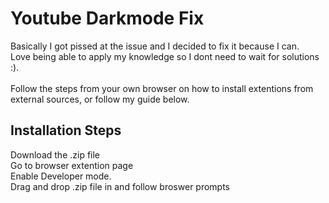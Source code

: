 # Youtube Darkmode Fix
Basically I got pissed at the issue and I decided to fix it because I can.
<br>
Love being able to apply my knowledge so I dont need to wait for solutions :).
<br>
<br>
Follow the steps from your own browser on how to install extentions from external sources, or follow my guide below.

## Installation Steps
Download the .zip file
<br>
Go to browser extention page
<br>
Enable Developer mode.
<br>
Drag and drop .zip file in and follow broswer prompts
